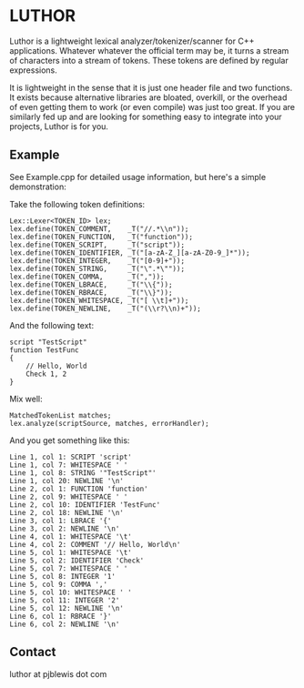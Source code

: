 LUTHOR
======

Luthor is a lightweight lexical analyzer/tokenizer/scanner for C++ applications. Whatever whatever the official term may be, it turns a stream of characters into a stream of tokens. These tokens are defined by regular expressions. 

It is lightweight in the sense that it is just one header file and two functions. It exists because alternative libraries are bloated, overkill, or the overhead of even getting them to work (or even compile) was just too great. If you are similarly fed up and are looking for something easy to integrate into your projects, Luthor is for you.

Example
-------

See Example.cpp for detailed usage information, but here's a simple demonstration:

Take the following token definitions:

    Lex::Lexer<TOKEN_ID> lex;
    lex.define(TOKEN_COMMENT,    _T("//.*\\n"));
    lex.define(TOKEN_FUNCTION,   _T("function"));
    lex.define(TOKEN_SCRIPT,     _T("script"));
    lex.define(TOKEN_IDENTIFIER, _T("[a-zA-Z_][a-zA-Z0-9_]*"));
    lex.define(TOKEN_INTEGER,    _T("[0-9]+"));
    lex.define(TOKEN_STRING,     _T("\".*\""));
    lex.define(TOKEN_COMMA,      _T(","));
    lex.define(TOKEN_LBRACE,     _T("\\{"));
    lex.define(TOKEN_RBRACE,     _T("\\}"));
    lex.define(TOKEN_WHITESPACE, _T("[ \\t]+"));
    lex.define(TOKEN_NEWLINE,    _T("(\\r?\\n)+"));
    
And the following text:

    script "TestScript"
    function TestFunc
    {
		// Hello, World
		Check 1, 2
    }
    
Mix well:

    MatchedTokenList matches;
    lex.analyze(scriptSource, matches, errorHandler);

And you get something like this:

	Line 1, col 1: SCRIPT 'script'
	Line 1, col 7: WHITESPACE ' '
	Line 1, col 8: STRING '"TestScript"'
	Line 1, col 20: NEWLINE '\n'
	Line 2, col 1: FUNCTION 'function'
	Line 2, col 9: WHITESPACE ' '
	Line 2, col 10: IDENTIFIER 'TestFunc'
	Line 2, col 18: NEWLINE '\n'
	Line 3, col 1: LBRACE '{'
	Line 3, col 2: NEWLINE '\n'
	Line 4, col 1: WHITESPACE '\t'
	Line 4, col 2: COMMENT '// Hello, World\n'
	Line 5, col 1: WHITESPACE '\t'
	Line 5, col 2: IDENTIFIER 'Check'
	Line 5, col 7: WHITESPACE ' '
	Line 5, col 8: INTEGER '1'
	Line 5, col 9: COMMA ','
	Line 5, col 10: WHITESPACE ' '
	Line 5, col 11: INTEGER '2'
	Line 5, col 12: NEWLINE '\n'
	Line 6, col 1: RBRACE '}'
	Line 6, col 2: NEWLINE '\n'

Contact
-------
luthor at pjblewis dot com
